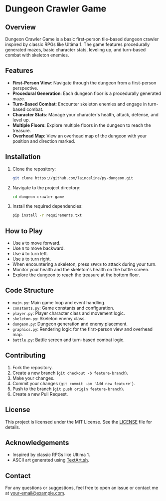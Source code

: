 
# Dungeon Crawler Game

## Overview
Dungeon Crawler Game is a basic first-person tile-based dungeon crawler inspired by classic RPGs like Ultima 1. The game features procedurally generated mazes, basic character stats, leveling up, and turn-based combat with skeleton enemies.

## Features
- **First-Person View**: Navigate through the dungeon from a first-person perspective.
- **Procedural Generation**: Each dungeon floor is a procedurally generated maze.
- **Turn-Based Combat**: Encounter skeleton enemies and engage in turn-based combat.
- **Character Stats**: Manage your character's health, attack, defense, and level up.
- **Multiple Floors**: Explore multiple floors in the dungeon to reach the treasure.
- **Overhead Map**: View an overhead map of the dungeon with your position and direction marked.

## Installation
1. Clone the repository:
   ```bash
   git clone https://github.com/lainceline/py-dungeon.git
   ```
2. Navigate to the project directory:
   ```bash
   cd dungeon-crawler-game
   ```
3. Install the required dependencies:
   ```bash
   pip install -r requirements.txt
   ```

## How to Play
- Use `W` to move forward.
- Use `S` to move backward.
- Use `A` to turn left.
- Use `D` to turn right.
- When encountering a skeleton, press `SPACE` to attack during your turn.
- Monitor your health and the skeleton's health on the battle screen.
- Explore the dungeon to reach the treasure at the bottom floor.

## Code Structure
- `main.py`: Main game loop and event handling.
- `constants.py`: Game constants and configuration.
- `player.py`: Player character class and movement logic.
- `skeleton.py`: Skeleton enemy class.
- `dungeon.py`: Dungeon generation and enemy placement.
- `graphics.py`: Rendering logic for the first-person view and overhead map.
- `battle.py`: Battle screen and turn-based combat logic.


## Contributing
1. Fork the repository.
2. Create a new branch (`git checkout -b feature-branch`).
3. Make your changes.
4. Commit your changes (`git commit -am 'Add new feature'`).
5. Push to the branch (`git push origin feature-branch`).
6. Create a new Pull Request.

## License
This project is licensed under the MIT License. See the [LICENSE](LICENSE) file for details.

## Acknowledgements
- Inspired by classic RPGs like Ultima 1.
- ASCII art generated using [TextArt.sh](https://textart.sh/).

## Contact
For any questions or suggestions, feel free to open an issue or contact me at your-email@example.com.
```